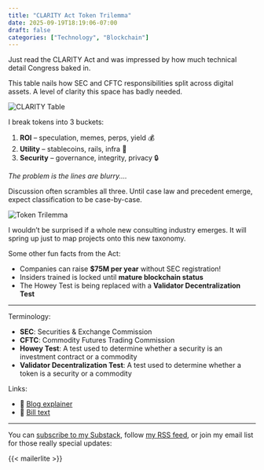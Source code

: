 ```yaml
---
title: "CLARITY Act Token Trilemma"
date: 2025-09-19T18:19:06-07:00
draft: false
categories: ["Technology", "Blockchain"]
---
```


Just read the CLARITY Act and was impressed by how much technical detail Congress baked in.

This table nails how SEC and CFTC responsibilities split across digital assets. A level of clarity this space has badly needed.

![CLARITY Table](/images/clarity_table.jpeg)

I break tokens into 3 buckets:

1. **ROI** – speculation, memes, perps, yield 💰
2. **Utility** – stablecoins, rails, infra 🔧
3. **Security** – governance, integrity, privacy 🔒

_The problem is the lines are blurry...._

Discussion often scrambles all three. Until case law and precedent emerge, expect classification to be case-by-case.

![Token Trilemma](/images/clarity_token_triangle.jpeg)

I wouldn’t be surprised if a whole new consulting industry emerges. It will spring up just to map projects onto this new taxonomy.

Some other fun facts from the Act:

- Companies can raise **$75M per year** without SEC registration!
- Insiders trained is locked until **mature blockchain status**
- The Howey Test is being replaced with a **Validator Decentralization Test**

---

Terminology:

- **SEC**: Securities & Exchange Commission
- **CFTC**: Commodity Futures Trading Commission
- **Howey Test**: A test used to determine whether a security is an investment contract or a commodity
- **Validator Decentralization Test**: A test used to determine whether a token is a security or a commodity

Links:

- 📖 [Blog explainer](https://aminagroup.com/research/clarity-act-explained-what-u-s-crypto-investors-and-builders-need-to-know/)
- 📜 [Bill text](https://www.congress.gov/bill/119th-congress/house-bill/3633/text)

---

You can [subscribe to my Substack](https://olshansky.substack.com), follow [my RSS feed](https://olshansky.info/index.xml), or join my email list for those really special updates:

{{< mailerlite >}}
